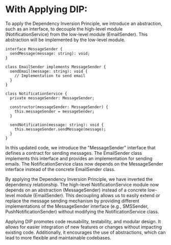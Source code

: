 # With Applying DIP:

To apply the Dependency Inversion Principle, we introduce an abstraction, such as an interface, to decouple the high-level module (NotificationService) from the low-level module (EmailSender). This abstraction will be implemented by the low-level module.

```
interface MessageSender {
  sendMessage(message: string): void;
}

class EmailSender implements MessageSender {
  sendEmail(message: string): void {
    // Implementation to send email
  }
}

class NotificationService {
  private messageSender: MessageSender;

  constructor(messageSender: MessageSender) {
    this.messageSender = messageSender;
  }

  sendNotification(message: string): void {
    this.messageSender.sendMessage(message);
  }
}

```

In this updated code, we introduce the "MessageSender" interface that defines a contract for sending messages. The EmailSender class implements this interface and provides an implementation for sending emails. The NotificationService class now depends on the MessageSender interface instead of the concrete EmailSender class.

By applying the Dependency Inversion Principle, we have inverted the dependency relationship. The high-level NotificationService module now depends on an abstraction (MessageSender) instead of a concrete low-level module (EmailSender). This decoupling allows us to easily extend or replace the message sending mechanism by providing different implementations of the MessageSender interface (e.g., SMSSender, PushNotificationSender) without modifying the NotificationService class.

Applying DIP promotes code reusability, testability, and modular design. It allows for easier integration of new features or changes without impacting existing code. Additionally, it encourages the use of abstractions, which can lead to more flexible and maintainable codebases.